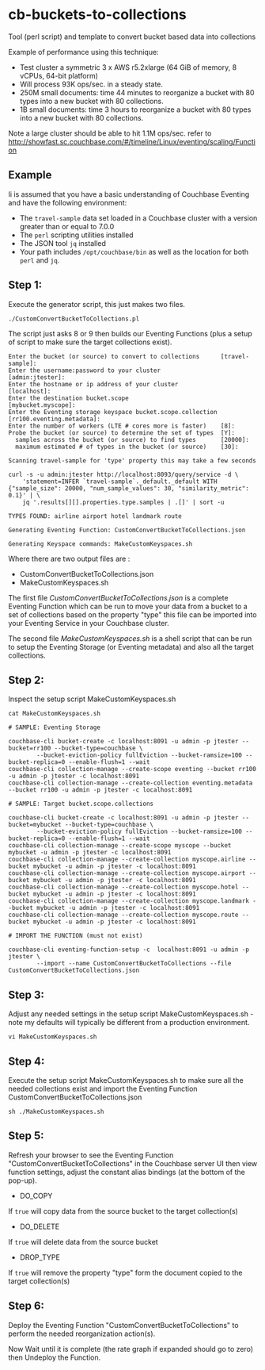 # cb-buckets-to-collections
Tool (perl script) and template to convert bucket based data into collections

Example of performance using this technique:
* Test cluster a symmetric 3 x AWS r5.2xlarge (64 GiB of memory, 8 vCPUs, 64-bit platform) 
* Will process 93K ops/sec. in a steady state.
* 250M small documents: time 44 minutes to reorganize a bucket with 80 types into a new bucket with 80 collections.
* 1B small documents: time 3 hours to reorganize a bucket with 80 types into a new bucket with 80 collections.

Note a large cluster should be able to hit 1.1M ops/sec. refer to http://showfast.sc.couchbase.com/#/timeline/Linux/eventing/scaling/Function

## Example

Ii is assumed that you have a basic understanding of Couchbase Eventing and have the following environment:

* The `travel-sample` data set loaded in a Couchbase cluster with a version greater than or equal to 7.0.0
* The `perl` scripting utilities installed
* The JSON tool `jq` installed
* Your path includes `/opt/couchbase/bin` as well as the location for both `perl` and `jq`.

## Step 1:

Execute the generator script, this just makes two files.

```
./CustomConvertBucketToCollections.pl
```

The script just asks 8 or 9 then builds our Eventing Functions (plus a setup of script to make sure the target collections exist).

```
Enter the bucket (or source) to convert to collections      [travel-sample]:
Enter the username:password to your cluster                 [admin:jtester]:
Enter the hostname or ip address of your cluster            [localhost]:
Enter the destination bucket.scope                          [mybucket.myscope]:
Enter the Eventing storage keyspace bucket.scope.collection [rr100.eventing.metadata]:
Enter the number of workers (LTE # cores more is faster)    [8]:
Probe the bucket (or source) to determine the set of types  [Y]:
  samples across the bucket (or source) to find types       [20000]:
  maximum estimated # of types in the bucket (or source)    [30]:

Scanning travel-sample for 'type' property this may take a few seconds

curl -s -u admin:jtester http://localhost:8093/query/service -d \
    'statement=INFER `travel-sample`._default._default WITH {"sample_size": 20000, "num_sample_values": 30, "similarity_metric": 0.1}' | \
    jq '.results[][].properties.type.samples | .[]' | sort -u

TYPES FOUND: airline airport hotel landmark route

Generating Eventing Function: CustomConvertBucketToCollections.json

Generating Keyspace commands: MakeCustomKeyspaces.sh
```

Where there are two output files are :
* CustomConvertBucketToCollections.json
* MakeCustomKeyspaces.sh

The first file  _CustomConvertBucketToCollections.json_ is a complete Eventing Function which can be run to move your data from a bucket to a set of collections based on the property "type" this file can be imported into your Eventing Service in your Couchbase cluster.

The second file _MakeCustomKeyspaces.sh_ is a shell script that can be run to setup the Eventing Storage (or Eventing metadata) and also all the target collections.

## Step 2:

Inspect the setup script MakeCustomKeyspaces.sh

```
cat MakeCustomKeyspaces.sh
```
```
# SAMPLE: Eventing Storage

couchbase-cli bucket-create -c localhost:8091 -u admin -p jtester --bucket=rr100 --bucket-type=couchbase \
        --bucket-eviction-policy fullEviction --bucket-ramsize=100 --bucket-replica=0 --enable-flush=1 --wait
couchbase-cli collection-manage --create-scope eventing --bucket rr100 -u admin -p jtester -c localhost:8091
couchbase-cli collection-manage --create-collection eventing.metadata --bucket rr100 -u admin -p jtester -c localhost:8091

# SAMPLE: Target bucket.scope.collections

couchbase-cli bucket-create -c localhost:8091 -u admin -p jtester --bucket=mybucket --bucket-type=couchbase \
        --bucket-eviction-policy fullEviction --bucket-ramsize=100 --bucket-replica=0 --enable-flush=1 --wait
couchbase-cli collection-manage --create-scope myscope --bucket mybucket -u admin -p jtester -c localhost:8091
couchbase-cli collection-manage --create-collection myscope.airline --bucket mybucket -u admin -p jtester -c localhost:8091
couchbase-cli collection-manage --create-collection myscope.airport --bucket mybucket -u admin -p jtester -c localhost:8091
couchbase-cli collection-manage --create-collection myscope.hotel --bucket mybucket -u admin -p jtester -c localhost:8091
couchbase-cli collection-manage --create-collection myscope.landmark --bucket mybucket -u admin -p jtester -c localhost:8091
couchbase-cli collection-manage --create-collection myscope.route --bucket mybucket -u admin -p jtester -c localhost:8091

# IMPORT THE FUNCTION (must not exist)

couchbase-cli eventing-function-setup -c  localhost:8091 -u admin -p jtester \
        --import --name CustomConvertBucketToCollections --file CustomConvertBucketToCollections.json

```

## Step 3:

Adjust any needed settings in the setup script MakeCustomKeyspaces.sh - note my defaults will typically be different from a production environment.

```
vi MakeCustomKeyspaces.sh
```

## Step 4:

Execute the setup script MakeCustomKeyspaces.sh to make sure all the needed collections exist and import the Eventing Function CustomConvertBucketToCollections.json

```
sh ./MakeCustomKeyspaces.sh
```
## Step 5: 

Refresh your browser to see the Eventing Function "CustomConvertBucketToCollections" in the Couchbase server UI then view function settings, adjust the constant alias bindings (at the bottom of the pop-up). 

* DO_COPY 

If `true` will copy data from the source bucket to the target collection(s)

* DO_DELETE

If `true` will delete data from the source bucket

* DROP_TYPE

If `true` will remove the property "type" form the document copied to the target collection(s)

## Step 6: 

Deploy the Eventing Function "CustomConvertBucketToCollections" to perform the needed reorganization action(s).

Now Wait until it is complete (the rate graph if expanded should go to zero) then Undeploy the Function.

